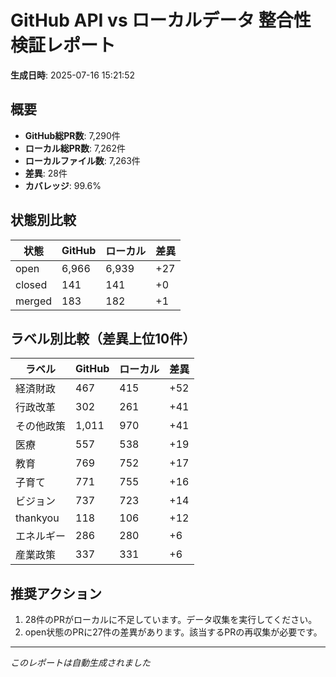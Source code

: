 # GitHub API vs ローカルデータ 整合性検証レポート

**生成日時**: 2025-07-16 15:21:52

## 概要

- **GitHub総PR数**: 7,290件
- **ローカル総PR数**: 7,262件
- **ローカルファイル数**: 7,263件
- **差異**: 28件
- **カバレッジ**: 99.6%

## 状態別比較

| 状態 | GitHub | ローカル | 差異 |
|------|--------|----------|------|
| open | 6,966 | 6,939 | +27 |
| closed | 141 | 141 | +0 |
| merged | 183 | 182 | +1 |

## ラベル別比較（差異上位10件）

| ラベル | GitHub | ローカル | 差異 |
|--------|--------|----------|------|
| 経済財政 | 467 | 415 | +52 |
| 行政改革 | 302 | 261 | +41 |
| その他政策 | 1,011 | 970 | +41 |
| 医療 | 557 | 538 | +19 |
| 教育 | 769 | 752 | +17 |
| 子育て | 771 | 755 | +16 |
| ビジョン | 737 | 723 | +14 |
| thankyou | 118 | 106 | +12 |
| エネルギー | 286 | 280 | +6 |
| 産業政策 | 337 | 331 | +6 |

## 推奨アクション

1. 28件のPRがローカルに不足しています。データ収集を実行してください。
2. open状態のPRに27件の差異があります。該当するPRの再収集が必要です。

---
*このレポートは自動生成されました*